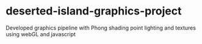 # deserted-island-graphics-project
Developed graphics pipeline with Phong shading point lighting and textures  using webGL and javascript 
